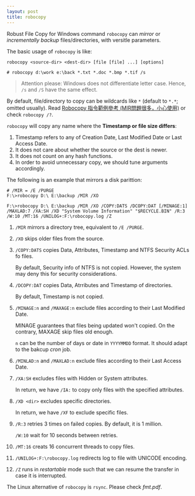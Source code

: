 ```yaml
---
layout: post
title: robocopy
---
```


Robust File Copy for Windows command `robocopy` can *mirror* or *incrementally backup* files/directories, with versitle parameters.

The basic usage of `robocopy` is like:

```
robocopy <source-dir> <dest-dir> [file [file] ...] [options]

# robocopy d:\work e:\back *.txt *.doc *.bmp *.tif /s
```

>Attention please: Windows does not differentiate letter case. Hence, `/s` and `/S` have the same effect.

By default, file/directory to copy can be wildcards like `*` (default to `*.*`; omitted usually). Read [Robocopy 指令範例參考 (MIR問題很多，小心使用)](http://basuya.blogspot.tw/2009/12/robocopy.html) or check `robocopy /?`.

`robocopy` will copy any name where the __Timestamp or file size differs__:

1. Timestamp refers to any of Creation Date, Last Modified Date or Last Access Date.
2. It does not care about whether the source or the dest is newer.
3. It does not count on any hash functions.
4. In order to avoid unnecessary copy, we should tune arguments accordingly.

The following is an example that mirrors a disk parittion: 

```
# /MIR = /E /PURGE
F:\>robocopy D:\ E:\backup /MIR /XO

F:\>robocopy D:\ E:\backup /MIR /XO /COPY:DATS /DCOPY:DAT [/MINAGE:1] /MAXLAD:7 /XA:SH /XD "System Volume Information" "$RECYCLE.BIN" /R:3 /W:10 /MT:16 /UNILOG+:F:\robocopy.log /Z
```

1. `/MIR` mirrors a directory tree, equivalent to `/E /PURGE`.
2. `/XO` skips older files from the source.
3. `/COPY:DATS` copies Data, Attributes, Timestamp and NTFS Security ACLs fo files.

   By default, Security info of NTFS is not copied. However, the system may deny this for security considerations.
4. `/DCOPY:DAT` copies Data, Atrributes and Timestamp of directories.

   By default, Timestamp is not copied.
5. `/MINAGE:n` and `/MAXAGE:n` exclude files according to their Last Modified Date.

   MINAGE guarantees that files being updated won't copied. On the contrary, MAXAGE skip files old enough.

   `n` can be the number of days or date in `YYYYMMDD` format. It should adapt to the bakcup *cron* job.
6. `/MINLAD:n` and `/MAXLAD:n` exclude files according to their Last Access Date.
7. `/XA:SH` excludes files with Hidden or System attributes.

   In return, we have `/IA:` to copy only files with the specified attributes.
8. `/XD <dir>` excludes specific directories.

   In return, we have `/XF` to exclude specific files.
9. `/R:3` retries 3 times on failed copies. By default, it is 1 million.

   `/W:10` wait for 10 seconds between retries.
1. `/MT:16` creats 16 concurrent threads to copy files.
2. `/UNILOG+:F:\robocopy.log` redirects log to file with UNICODE encoding.
3. `/Z` runs in *restartable* mode such that we can resume the transfer in case it is interrupted.

The Linux alternative of `robocopy` is `rsync`. Please check *fmt.pdf*.